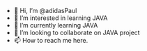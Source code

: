 - 👋 Hi, I’m @adidasPaul
- 👀 I’m interested in learning JAVA
- 🌱 I’m currently learning JAVA
- 💞️ I’m looking to collaborate on JAVA project
- 📫 How to reach me here.

<!---
adidaspaul/adidaspaul is a ✨ special ✨ repository because its `README.md` (this file) appears on your GitHub profile.
You can click the Preview link to take a look at your changes.
--->
